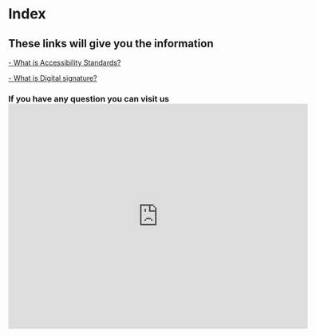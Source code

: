 <html>
  <head>
    <meta charset="utf 8">
    <title>Index</title>
    
  </head>
  <body>
  <h1> Index</h1>
  <h2> These links will give you the information</h2>
  <a href="Accessibility-Standards.html" > - What is Accessibility Standards? </a>
 
  <a href="Digital-Signature.html" > - What is Digital signature? </a> 
 
 <h3> If you have any question you can visit us
 
 <iframe src="https://www.google.com/maps/embed?pb=!1m18!1m12!1m3!1d3144.1588778595365!2d-1.1248993847175421!3d37.99675447971962!2m3!1f0!2f0!3f0!3m2!1i1024!2i768!4f13.1!3m3!1m2!1s0xd63823dc8313c85%3A0xe767e46003a0fa0f!2sIES%20La%20Flota!5e0!3m2!1ses!2ses!4v1619631237670!5m2!1ses!2ses" width="600" height="450" style="border:0;" allowfullscreen="" loading="lazy"></iframe>
 
 
 
 </body>
</html>
    
  
    
